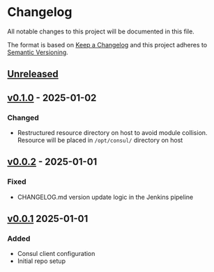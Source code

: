 # Changelog

All notable changes to this project will be documented in this file.

The format is based on [Keep a Changelog](http://keepachangelog.com/en/1.0.0/)
and this project adheres to [Semantic Versioning](http://semver.org/spec/v2.0.0.html).

## [Unreleased]

## [v0.1.0] - 2025-01-02
### Changed
- Restructured resource directory on host to avoid module collision. Resource will be placed in `/opt/consul/` directory on host

## [v0.0.2] - 2025-01-01
### Fixed
- CHANGELOG.md version update logic in the Jenkins pipeline

## [v0.0.1] 2025-01-01
### Added
- Consul client configuration
- Initial repo setup

[Unreleased]:  https://github.com/praveenprem/terraform-module-consul-client/compare/v0.1.0...develop
[v0.1.0]:  https://github.com/praveenprem/terraform-module-consul-client/compare/v0.0.2...v0.1.0
[v0.0.2]:  https://github.com/praveenprem/terraform-module-consul-client/compare/v0.0.1...v0.0.2
[v0.0.1]:  https://github.com/praveenprem/terraform-module-consul-client/compare/b9e72b26...v0.0.1
